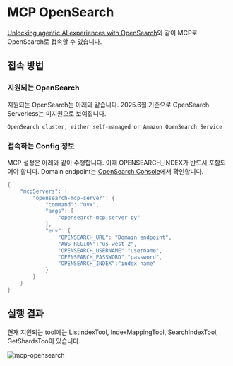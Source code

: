 # MCP OpenSearch

[Unlocking agentic AI experiences with OpenSearch](https://opensearch.org/blog/unlocking-agentic-ai-experiences-with-opensearch/)와 같이 MCP로 OpenSearch로 접속할 수 있습니다.

## 접속 방법

### 지원되는 OpenSearch

지원되는 OpenSearch는 아래와 같습니다. 2025.6월 기준으로 OpenSearch Serverless는 미지원으로 보여집니다.

```text
OpenSearch cluster, either self-managed or Amazon OpenSearch Service
```

### 접속하는 Config 정보

MCP 설정은 아래와 같이 수행합니다. 이때 OPENSEARCH_INDEX가 반드시 포함되어야 합니다. Domain endpoint는 [OpenSearch Console](https://us-west-2.console.aws.amazon.com/aos/home?region=us-west-2#opensearch)에서 확인합니다. 

```java
{
    "mcpServers": {
        "opensearch-mcp-server": {
            "command": "uvx",
            "args": [
                "opensearch-mcp-server-py"
            ],
            "env": {
                "OPENSEARCH_URL": "Domain endpoint",
                "AWS_REGION":"us-west-2",
                "OPENSEARCH_USERNAME":"username", 
                "OPENSEARCH_PASSWORD":"password",
                "OPENSEARCH_INDEX":"index name"
            }
        }
    }
}    
```

## 실행 결과

현재 지원되는 tool에는 ListIndexTool, IndexMappingTool, SearchIndexTool, GetShardsToo이 있습니다.

![mcp-opensearch](https://github.com/user-attachments/assets/86eff497-a9dd-4fd3-bf7c-dd7b6a47929f)
